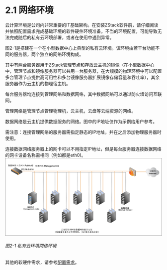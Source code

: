 # 2.1 网络环境

云计算环境是公司内非常重要的IT基础架构。在安装ZStack软件前，请仔细阅读并依照配置需求完成基础环境的软件硬件环境准备。不当的环境配置，可能导致无法完成随后的私有云环境部署，或者在使用中遇到异常。

图2-1是搭建在一个在小型数据中心上典型的私有云环境。该环境由若干台功能不同的服务器，两个独立的网络环境构成。

其中有两台服务器用于ZStack管理节点和存放云主机的镜像（在小型数据中心中，管理节点和镜像服务器可以共用一台服务器，在大规模的物理环境中可以配置多台管理节点提供高可用性和多台镜像服务器扩展镜像存储容量和吞吐率），其余服务器作为云主机的物理宿主机。

每台服务器均连接到管理网络和数据网络，其中数据网络可以通过防火墙访问互联网。

管理网络是管理节点管理物理机，云主机，云盘等云端资源的网络。

数据网络是云主机提供数据服务的网络。图中的IP地址仅作为示例给用户参考。

需注意：连接管理网络的服务器需指定静态的IP地址，并在之后添加物理服务器时使用。

连接数据网络服务器上的网卡可以不用指定IP地址，但是每台服务器连接数据网络的网卡设备名称需相同（例如都是eth0\)。  
![png](../images/2-1.png "图2-1 私有云环境网络环境")

###### 图2-1 私有云环境网络环境

其他的软硬件需求，请参考[配置需求](/Requirement/README.md)。

